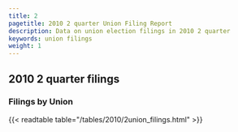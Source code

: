 ```yaml
---
title: 2
pagetitle: 2010 2 quarter Union Filing Report
description: Data on union election filings in 2010 2 quarter 
keywords: union filings
weight: 1
---
```


## 2010 2 quarter filings

### Filings by Union
{{< readtable table="/tables/2010/2union_filings.html" >}}
